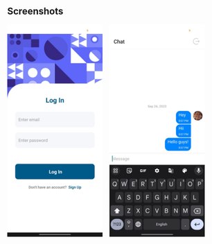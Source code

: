 ## Screenshots
<p float="left">
  <img src="a1.jpg" width="220">&nbsp;&nbsp;&nbsp;
  <img src = "a2.jpg"  width = "220" >&nbsp;&nbsp;&nbsp;
</p>
